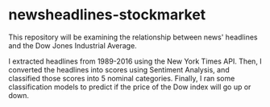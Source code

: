 # newsheadlines-stockmarket

This repository will be examining the relationship between news' headlines and the Dow Jones Industrial Average.

I extracted headlines from 1989-2016 using the New York Times API.
Then, I converted the headlines into scores using Sentiment Analysis, and classified those scores into 5 nominal categories.
Finally, I ran some classification models to predict if the price of the Dow index will go up or down.
